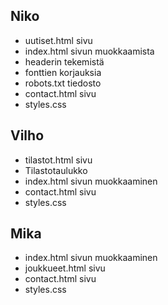 ## Niko
- uutiset.html sivu
- index.html sivun 
muokkaamista
- headerin tekemistä
- fonttien korjauksia
- robots.txt tiedosto
- contact.html sivu
- styles.css
## Vilho
- tilastot.html sivu
- Tilastotaulukko
- index.html sivun muokkaaminen
- contact.html sivu
- styles.css
## Mika
- index.html sivun muokkaaminen
- joukkueet.html sivu
- contact.html sivu
- styles.css
